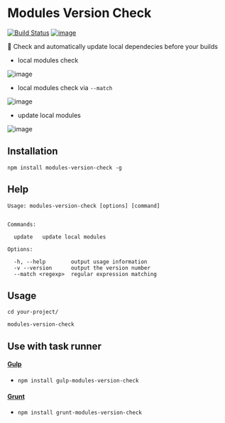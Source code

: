 # Modules Version Check

[![Build Status](https://travis-ci.org/FrendEr/modules-version-check.svg?branch=master)](https://travis-ci.org/FrendEr/modules-version-check)
[![image](https://img.shields.io/npm/v/modules-version-check.svg)](https://www.npmjs.com/package/modules-version-check)

🔎  Check and automatically update local dependecies before your builds

* local modules check

![image](https://raw.githubusercontent.com/FrendEr/modules-version-check/master/static/mvc-demo1.gif)

* local modules check via `--match`

![image](https://raw.githubusercontent.com/FrendEr/modules-version-check/master/static/mvc-demo2.gif)

* update local modules

![image](https://raw.githubusercontent.com/FrendEr/modules-version-check/master/static/mvc-demo3.gif)

## Installation

```
npm install modules-version-check -g
```

## Help

```
Usage: modules-version-check [options] [command]


Commands:

  update   update local modules

Options:

  -h, --help        output usage information
  -v --version      output the version number
  --match <regexp>  regular expression matching
```

## Usage

```
cd your-project/

modules-version-check
```

## Use with task runner

#### [Gulp](https://github.com/FrendEr/gulp-modules-version-check)

* `npm install gulp-modules-version-check`

#### [Grunt](https://github.com/FrendEr/grunt-modules-version-check)

* `npm install grunt-modules-version-check`
